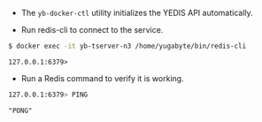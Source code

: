 ---
---

- The `yb-docker-ctl` utility initializes the YEDIS API automatically.

- Run redis-cli to connect to the service.

```sh
$ docker exec -it yb-tserver-n3 /home/yugabyte/bin/redis-cli
```

```
127.0.0.1:6379> 
```

- Run a Redis command to verify it is working.

```sh
127.0.0.1:6379> PING
```
```
"PONG"
```
